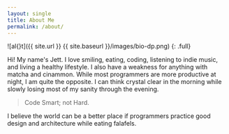 ```yaml
---
layout: single
title: About Me
permalink: /about/
---
```


![al{}t]({{ site.url }} {{ site.baseurl }}/images/bio-dp.png)
{: .full}

Hi! My name's Jett. I love smiling, eating, coding, listening to indie music, and living a healthy lifestyle. I also have a weakness for anything with matcha and cinammon.
While most programmers are more productive at night, I am quite the opposite. I can think crystal clear in the morning while slowly losing most of my sanity through the evening.

>Code Smart; not Hard.

I believe the world can be a better place if programmers practice good design and architecture while eating falafels.
